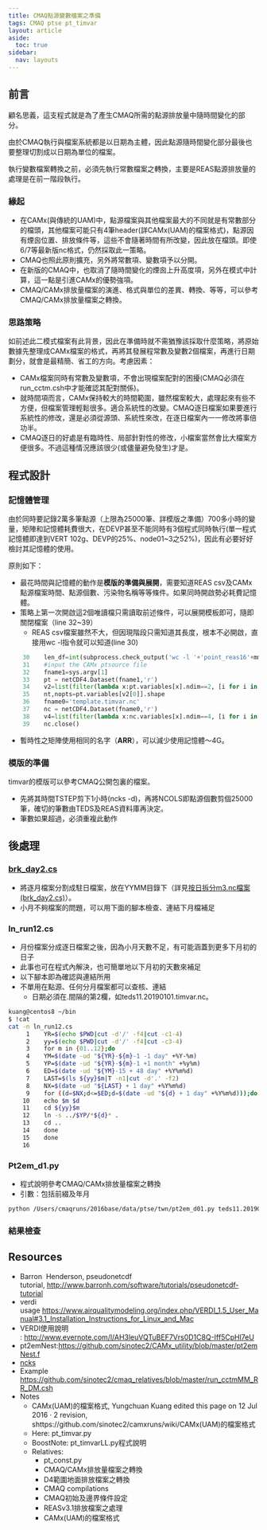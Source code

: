 ```yaml
---
title: CMAQ點源變數檔案之準備
tags: CMAQ ptse pt_timvar
layout: article
aside:
  toc: true
sidebar:
  nav: layouts
---
```


## 前言

顧名思義，這支程式就是為了產生CMAQ所需的點源排放量中隨時間變化的部分。

由於CMAQ執行與檔案系統都是以日期為主體，因此點源隨時間變化部分最後也要整理切割成以日期為單位的檔案。

執行變數檔案轉換之前，必須先執行常數檔案之轉換，主要是REAS點源排放量的處理是在前一階段執行。

### 緣起

- 在CAMx(與傳統的UAM)中，點源檔案與其他檔案最大的不同就是有常數部分的檔頭，其他檔案可能只有4筆header(詳CAMx(UAM)的檔案格式)，點源因有煙囪位置、排放條件等，這些不會隨著時間有所改變，因此放在檔頭。即使6/7等最新版nc格式，仍然採取此一策略。
- CMAQ也照此原則擴充，另外將常數項、變數項予以分開。
- 在新版的CMAQ中，也取消了隨時間變化的煙囪上升高度項，另外在模式中計算，這一點是引進CAMx的優勢強項。
- CMAQ/CAMx排放量檔案的演進、格式與單位的差異、轉換、等等，可以參考CMAQ/CAMx排放量檔案之轉換。

### 思路策略

如前述此二模式檔案有此背景，因此在準備時就不需猶豫該採取什麼策略，將原始數據先整理成CAMx檔案的格式，再將其發展程常數及變數2個檔案，再進行日期劃分，就會是最精簡、省工的方向。考慮因素：
- CAMx檔案同時有常數及變數項，不會出現檔案配對的困擾(CMAQ必須在run_cctm.csh中才能確認其配對關係)。
- 就時間項而言，CAMx保持較大的時間範圍，雖然檔案較大，處理起來有些不方便，但檔案管理輕鬆很多。適合系統性的改變。CMAQ逐日檔案如果要進行系統性的修改，還是必須從源頭、系統性來改，在逐日檔案內一一修改將事倍功半。
- CMAQ逐日的好處是有臨時性、局部針對性的修改，小檔案當然會比大檔案方便很多。不過這種情況應該很少(或儘量避免發生)才是。

## 程式設計
### 記憶體管理

由於同時要記錄2萬多筆點源（上限為25000筆、詳模版之準備）700多小時的變量，矩陣和記憶體耗費很大，在DEVP甚至不能同時有3個程式同時執行(單一程式記憶體即達到VERT 102g、DEVP的25%、node01~3之52%)，因此有必要好好檢討其記憶體的使用。

原則如下：
- 最花時間與記憶體的動作是**模版的準備與展開**，需要知道REAS csv及CAMx點源檔案時間、點源個數、污染物名稱等等條件。如果同時開啟勢必耗費記憶體。
- 策略上第一次開啟這2個唯讀檔只需讀取前述條件，可以展開模板即可，隨即關閉檔案（line 32~39）
	- REAS csv檔案雖然不大，但因現階段只需知道其長度，根本不必開啟，直接用wc -l指令就可以知道(line 30)

```python
    30    len_df=int(subprocess.check_output('wc -l '+'point_reas16'+mm+".csv |awk '{print $1'}",shell=True).decode('utf8').strip('\n'))-1
    31    #input the CAMx ptsource file
    32    fname1=sys.argv[1]
    33    pt = netCDF4.Dataset(fname1,'r')
    34    v2=list(filter(lambda x:pt.variables[x].ndim==2, [i for i in pt.variables]))
    35    nt,nopts=pt.variables[v2[0]].shape
    36    fname0='template.timvar.nc'
    37    nc = netCDF4.Dataset(fname0,'r')
    38    v4=list(filter(lambda x:nc.variables[x].ndim==4, [i for i in nc.variables]))
    39    nc.close()
```
- 暫時性之矩陣使用相同的名字（**ARR**），可以減少使用記憶體～4G。


### 模版的準備
timvar的模版可以參考CMAQ公開包裏的檔案。
- 先將其時間TSTEP剪下1小時(ncks -d)，再將NCOLS即點源個數剪個25000筆，確切的筆數由TEDS及REAS資料庫再決定。
- 筆數如果超過，必須重複此動作


## 後處理
### [brk_day2.cs](https://sinotec2.github.io/Focus-on-Air-Quality/utilities/netCDF/brk_day)
- 將逐月檔案分割成駐日檔案，放在YYMM目錄下（詳見[按日拆分m3.nc檔案(brk_day2.cs)](https://sinotec2.github.io/Focus-on-Air-Quality/utilities/netCDF/brk_day)）。
- 小月不夠檔案的問題，可以用下面的腳本檢查、連結下月檔補足

### ln_run12.cs
- 月份檔案分成逐日檔案之後，因為小月天數不足，有可能涵蓋到更多下月初的日子
- 此事也可在程式內解決，也可簡單地以下月初的天數來補足
- 以下腳本即為確認與連結所用
- 不單用在點源、任何分月檔案都可以查核、連結
	- 日期必須在.間隔的第2欄，如teds11.20190101.timvar.nc。

```bash
kuang@centos8 ~/bin
$ !cat
cat -n ln_run12.cs
     1    YR=$(echo $PWD|cut -d'/' -f4|cut -c1-4)
     2    yy=$(echo $PWD|cut -d'/' -f4|cut -c3-4)
     3    for m in {01..12};do
     4    YM=$(date -ud "${YR}-${m}-1 -1 day" +%Y-%m)
     5    YP=$(date -ud "${YR}-${m}-1 +1 month" +%y%m)
     6    ED=$(date -ud "${YM}-15 + 48 day" +%Y%m%d)
     7    LAST=$(ls ${yy}$m|T -n1|cut -d'.' -f2)
     8    NX=$(date -ud "${LAST} + 1 day" +%Y%m%d)
     9    for ((d=$NX;d<=$ED;d=$(date -ud "${d} + 1 day" +%Y%m%d)));do
    10    echo $m $d
    11    cd ${yy}$m
    12    ln -s ../$YP/*${d}* .
    13    cd ..
    14    done
    15    done
    16    
```
### Pt2em_d1.py
- 程式說明參考CMAQ/CAMx排放量檔案之轉換
- 引數：包括前綴及年月

```bash
python /Users/cmaqruns/2016base/data/ptse/twn/pt2em_d01.py teds11.201901
```
### 結果檢查

## Resources
- Barron  Henderson, pseudonetcdf tutorial, http://www.barronh.com/software/tutorials/pseudonetcdf-tutorial
- verdi usage https://www.airqualitymodeling.org/index.php/VERDI_1.5_User_Manual#3.1_Installation_Instructions_for_Linux_and_Mac
- VERDI使用說明 : http://www.evernote.com/l/AH3leuVQTuBEF7Vrs0D1C8Q-Iff5CpHl7eU
- pt2emNest:https://github.com/sinotec2/CAMx_utility/blob/master/pt2emNest.f
- [ncks](https://boostnote.io/shared/7566f2e7-f9aa-4a00-ba74-616ea8f72d25)
- Example
https://github.com/sinotec2/cmaq_relatives/blob/master/run_cctmMM_RR_DM.csh
- Notes
  - CAMx(UAM)的檔案格式, Yungchuan Kuang edited this page on 12 Jul 2016 · 2 revision, shttps://github.com/sinotec2/camxruns/wiki/CAMx(UAM)的檔案格式
  - Here: pt_timvar.py
  - BoostNote: pt_timvarLL.py程式說明
  - Relatives:
    - pt_const.py
    - CMAQ/CAMx排放量檔案之轉換
    - D4範圍地面排放檔案之轉換
    - CMAQ compilations
    - CMAQ初始及邊界條件設定
    - REASv3.1排放檔案之處理
    - CAMx(UAM)的檔案格式

